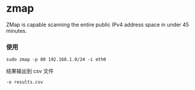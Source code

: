 # zmap

ZMap is capable scanning the entire public IPv4 address space in under 45 minutes.

### 使用

```text
sudo zmap -p 80 192.168.1.0/24 -i eth0
```

结果输出到 csv 文件

```text
-o results.csv
```

